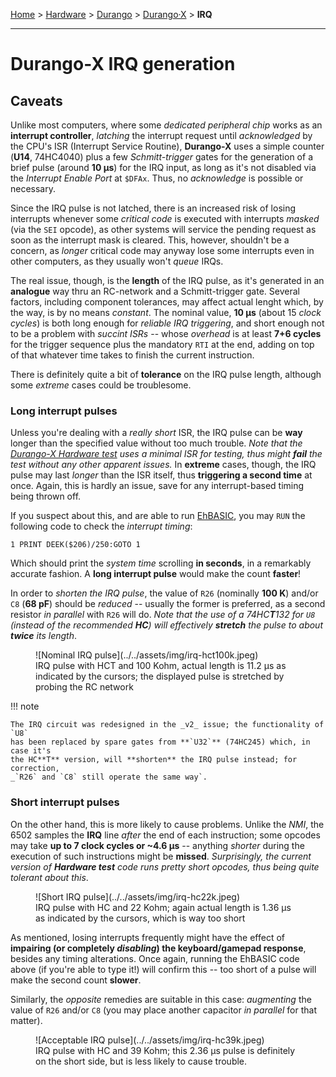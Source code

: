 [Home](../../index.md) > [Hardware](../../hardware.md) > [Durango](../arch.md) > [Durango·X](../durango.md) > **IRQ**
___
# Durango-X IRQ generation

## Caveats

Unlike most computers, where some _dedicated peripheral chip_ works as an
**interrupt controller**, _latching_ the interrupt request until _acknowledged_
by the CPU's ISR (Interrupt Service Routine), **Durango-X** uses a simple counter
(**U14**, 74HC4040) plus a few _Schmitt-trigger_ gates for the generation of a
brief pulse (around **10 µs**) for the IRQ input, as long as it's not disabled via
the _Interrupt Enable Port_ at `$DFAx`. Thus, no _acknowledge_ is possible or necessary.

Since the IRQ pulse is not latched, there is an increased risk of losing interrupts
whenever some _critical code_ is executed with interrupts _masked_ (via the `SEI` opcode),
as other systems will service the pending request as soon as the interrupt mask is cleared.
This, however, shouldn't be a concern, as _longer_ critical code may anyway lose some
interrupts even in other computers, as they usually won't _queue_ IRQs.

The real issue, though, is the **length** of the IRQ pulse, as it's generated in an
**analogue** way thru an RC-network and a Schmitt-trigger gate. Several factors,
including component tolerances, may affect actual lenght which, by the way,
is by no means _constant_. The nominal value, **10 µs** (about 15 _clock cycles_)
is both long enough for _reliable IRQ triggering_, and short enough not to be a
problem with _succint ISRs_ -- whose _overhead_ is at least **7+6 cycles** for
the trigger sequence plus the mandatory `RTI` at the end, adding on top of that
whatever time takes to finish the current instruction.

There is definitely quite a bit of **tolerance** on the IRQ pulse length, although
some _extreme_ cases could be troublesome.

### Long interrupt pulses

Unless you're dealing with a _really short_ ISR, the IRQ pulse can be **way** longer
than the specified value without too much trouble.
_Note that the [Durango-X Hardware test](../software/fulltest.md) uses a
minimal ISR for testing, thus might **fail** the test without any other apparent issues._
In **extreme** cases, though, the IRQ pulse may last _longer_ than the ISR itself,
thus **triggering a second time** at once. Again, this is hardly an issue,
save for any interrupt-based timing being thrown off.

If you suspect about this, and are able to run [EhBASIC](../../dev/lang/ehbasic.md),
you may `RUN` the following code to check the _interrupt timing_:

```
1 PRINT DEEK($206)/250:GOTO 1
```

Which should print the _system time_  scrolling **in seconds**, in a remarkably
accurate fashion. A **long interrupt pulse** would make the count **faster**!

In order to _shorten the IRQ pulse_, the value of `R26` (nominally **100 K**) and/or
`C8` (**68 pF**) should be _reduced_ -- usually the former is preferred, as a second
resistor _in parallel_ with `R26` will do. _Note that the use of a 74HC**T**132
for `U8` (instead of the recommended **HC**) will effectively **stretch** the pulse
to about **twice** its length_.

<figure markdown>
![Nominal IRQ pulse](../../assets/img/irq-hct100k.jpeg)
<figcaption>IRQ pulse with HCT and 100 Kohm, actual length is 11.2 µs as indicated by the cursors;
the displayed pulse is stretched by probing the RC network</figcaption>
</figure>

!!! note

	The IRQ circuit was redesigned in the _v2_ issue; the functionality of `U8`
	has been replaced by spare gates from **`U32`** (74HC245) which, in case it's
	the HC**T** version, will **shorten** the IRQ pulse instead; for correction,
	_`R26` and `C8` still operate the same way`.

### Short interrupt pulses

On the other hand, this is more likely to cause problems. Unlike the _NMI_,
the 6502 samples the **IRQ** line _after_ the end of each instruction; some opcodes
may take **up to 7 clock cycles or ~4.6 µs** -- anything _shorter_ during the
execution of such instructions might be **missed**. _Surprisingly, the current version of
**Hardware test** code runs pretty short opcodes, thus being quite tolerant about this_.

<figure markdown>
![Short IRQ pulse](../../assets/img/irq-hc22k.jpeg)
<figcaption>IRQ pulse with HC and 22 Kohm; again actual length is 1.36 µs as
indicated by the cursors, which is way too short</figcaption>
</figure>

As mentioned, losing interrupts frequently might have the effect of
**impairing (or completely _disabling_) the keyboard/gamepad response**, besides any
timing alterations. Once again, running the EhBASIC code above (if you're able to type it!)
will confirm this -- too short of a pulse will make the second count **slower**.

Similarly, the _opposite_ remedies are suitable in this case: _augmenting_ the value
of `R26` and/or `C8` (you may place another capacitor _in parallel_ for that matter).

<figure markdown>
![Acceptable IRQ pulse](../../assets/img/irq-hc39k.jpeg)
<figcaption>IRQ pulse with HC and 39 Kohm; this 2.36 µs pulse is definitely
on the short side, but is less likely to cause trouble. </figcaption>
</figure>
